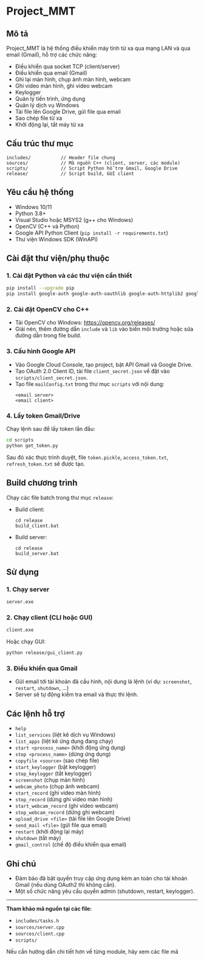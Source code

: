 # Project_MMT

## Mô tả
Project_MMT là hệ thống điều khiển máy tính từ xa qua mạng LAN và qua email (Gmail), hỗ trợ các chức năng:
- Điều khiển qua socket TCP (client/server)
- Điều khiển qua email (Gmail)
- Ghi lại màn hình, chụp ảnh màn hình, webcam
- Ghi video màn hình, ghi video webcam
- Keylogger
- Quản lý tiến trình, ứng dụng
- Quản lý dịch vụ Windows
- Tải file lên Google Drive, gửi file qua email
- Sao chép file từ xa
- Khởi động lại, tắt máy từ xa

## Cấu trúc thư mục

```
includes/           // Header file chung
sources/            // Mã nguồn C++ (client, server, các module)
scripts/            // Script Python hỗ trợ Gmail, Google Drive
release/            // Script build, GUI client
```

## Yêu cầu hệ thống

- Windows 10/11
- Python 3.8+
- Visual Studio hoặc MSYS2 (g++ cho Windows)
- OpenCV (C++ và Python)
- Google API Python Client (`pip install -r requirements.txt`)
- Thư viện Windows SDK (WinAPI)

## Cài đặt thư viện/phụ thuộc

### 1. Cài đặt Python và các thư viện cần thiết

```sh
pip install --upgrade pip
pip install google-auth google-auth-oauthlib google-auth-httplib2 google-api-python-client opencv-python requests
```

### 2. Cài đặt OpenCV cho C++

- Tải OpenCV cho Windows: https://opencv.org/releases/
- Giải nén, thêm đường dẫn `include` và `lib` vào biến môi trường hoặc sửa đường dẫn trong file build.

### 3. Cấu hình Google API

- Vào Google Cloud Console, tạo project, bật API Gmail và Google Drive.
- Tạo OAuth 2.0 Client ID, tải file `client_secret.json` về đặt vào `scripts/client_secret.json`.
- Tạo file `mailConfig.txt` trong thư mục `scripts` với nội dung:
  ```
  <email server>
  <email client>
  ```

### 4. Lấy token Gmail/Drive

Chạy lệnh sau để lấy token lần đầu:
```sh
cd scripts
python get_token.py
```
Sau đó xác thực trình duyệt, file `token.pickle`, `access_token.txt`, `refresh_token.txt` sẽ được tạo.

## Build chương trình

Chạy các file batch trong thư mục `release`:

- Build client:
  ```
  cd release
  build_client.bat
  ```
- Build server:
  ```
  cd release
  build_server.bat
  ```

## Sử dụng

### 1. Chạy server

```sh
server.exe
```

### 2. Chạy client (CLI hoặc GUI)

```sh
client.exe
```
Hoặc chạy GUI:
```sh
python release/gui_client.py
```

### 3. Điều khiển qua Gmail

- Gửi email tới tài khoản đã cấu hình, nội dung là lệnh (ví dụ: `screenshot`, `restart`, `shutdown`, ...)
- Server sẽ tự động kiểm tra email và thực thi lệnh.

## Các lệnh hỗ trợ

- `help`
- `list_services` (liệt kê dịch vụ Windows)
- `list_apps` (liệt kê ứng dụng đang chạy)
- `start <process_name>` (khởi động ứng dụng)
- `stop <process_name>` (dừng ứng dụng)
- `copyfile <source>` (sao chép file)
- `start_keylogger` (bật keylogger)
- `stop_keylogger` (tắt keylogger)
- `screenshot` (chụp màn hình)
- `webcam_photo` (chụp ảnh webcam)
- `start_record` (ghi video màn hình)
- `stop_record` (dừng ghi video màn hình)
- `start_webcam_record` (ghi video webcam)
- `stop_webcam_record` (dừng ghi webcam)
- `upload_drive <file>` (tải file lên Google Drive)
- `send_mail <file>` (gửi file qua email)
- `restart` (khởi động lại máy)
- `shutdown` (tắt máy)
- `gmail_control` (chế độ điều khiển qua email)

## Ghi chú

- Đảm bảo đã bật quyền truy cập ứng dụng kém an toàn cho tài khoản Gmail (nếu dùng OAuth2 thì không cần).
- Một số chức năng yêu cầu quyền admin (shutdown, restart, keylogger).

---

**Tham khảo mã nguồn tại các file:**
- `includes/tasks.h`
- `sources/server.cpp`
- `sources/client.cpp`
- `scripts/`

Nếu cần hướng dẫn chi tiết hơn về từng module, hãy xem các file mã